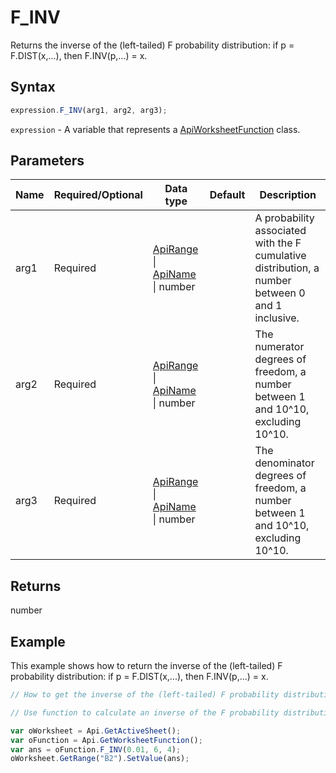 # F_INV

Returns the inverse of the (left-tailed) F probability distribution: if p = F.DIST(x,...), then F.INV(p,...) = x.

## Syntax

```javascript
expression.F_INV(arg1, arg2, arg3);
```

`expression` - A variable that represents a [ApiWorksheetFunction](../ApiWorksheetFunction.md) class.

## Parameters

| **Name** | **Required/Optional** | **Data type** | **Default** | **Description** |
| ------------- | ------------- | ------------- | ------------- | ------------- |
| arg1 | Required | [ApiRange](../../ApiRange/ApiRange.md) \| [ApiName](../../ApiName/ApiName.md) \| number |  | A probability associated with the F cumulative distribution, a number between 0 and 1 inclusive. |
| arg2 | Required | [ApiRange](../../ApiRange/ApiRange.md) \| [ApiName](../../ApiName/ApiName.md) \| number |  | The numerator degrees of freedom, a number between 1 and 10^10, excluding 10^10. |
| arg3 | Required | [ApiRange](../../ApiRange/ApiRange.md) \| [ApiName](../../ApiName/ApiName.md) \| number |  | The denominator degrees of freedom, a number between 1 and 10^10, excluding 10^10. |

## Returns

number

## Example

This example shows how to return the inverse of the (left-tailed) F probability distribution: if p = F.DIST(x,...), then F.INV(p,...) = x.

```javascript editor-xlsx
// How to get the inverse of the (left-tailed) F probability distribution.

// Use function to calculate an inverse of the F probability distribution.

var oWorksheet = Api.GetActiveSheet();
var oFunction = Api.GetWorksheetFunction();
var ans = oFunction.F_INV(0.01, 6, 4);
oWorksheet.GetRange("B2").SetValue(ans);
```
